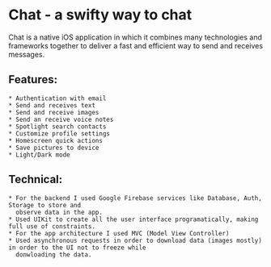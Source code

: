 # Chat - a swifty way to chat

Chat is a native iOS application in which it combines many technologies and frameworks together to deliver a fast and efficient way to send and receives messages.

## Features:
    * Authentication with email
    * Send and receives text
    * Send and receive images
    * Send an receive voice notes
    * Spotlight search contacts
    * Customize profile settings
    * Homescreen quick actions
    * Save pictures to device
    * Light/Dark mode

## Technical:
    
    * For the backend I used Google Firebase services like Database, Auth, Storage to store and 
      observe data in the app.
    * Used UIKit to create all the user interface programatically, making full use of constraints.
    * For the app architecture I used MVC (Model View Controller)
    * Used asynchronous requests in order to download data (images mostly) in order to the UI not to freeze while
      donwloading the data.
